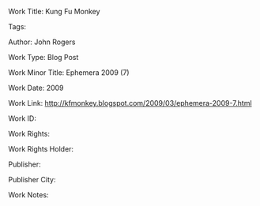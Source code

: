 Work Title: Kung Fu Monkey 

Tags: 

Author: John Rogers

Work Type: Blog Post 

Work Minor Title:  Ephemera 2009 (7)

Work Date: 2009

Work Link: http://kfmonkey.blogspot.com/2009/03/ephemera-2009-7.html 

Work ID:  

Work Rights:  

Work Rights Holder:  

Publisher:  

Publisher City:  

Work Notes: 

